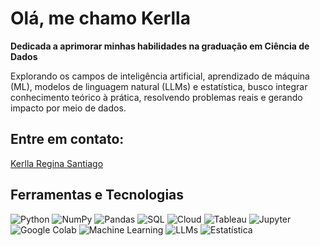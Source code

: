 # Olá, me chamo Kerlla

**Dedicada a aprimorar minhas habilidades na graduação em Ciência de Dados**

Explorando os campos de inteligência artificial, aprendizado de máquina (ML), modelos de linguagem natural (LLMs) e estatística, busco integrar conhecimento teórico à prática, resolvendo problemas reais e gerando impacto por meio de dados.

## Entre em contato:
[Kerlla Regina Santiago](#)

## Ferramentas e Tecnologias
![Python](https://img.shields.io/badge/Python-3776AB?style=for-the-badge&logo=python&logoColor=white)
![NumPy](https://img.shields.io/badge/NumPy-013243?style=for-the-badge&logo=numpy&logoColor=white)
![Pandas](https://img.shields.io/badge/Pandas-150458?style=for-the-badge&logo=pandas&logoColor=white)
![SQL](https://img.shields.io/badge/SQL-4479A1?style=for-the-badge&logo=postgresql&logoColor=white)
![Cloud](https://img.shields.io/badge/Cloud-FF9900?style=for-the-badge&logo=amazon-aws&logoColor=white)
![Tableau](https://img.shields.io/badge/Tableau-E97627?style=for-the-badge&logo=tableau&logoColor=white)
![Jupyter](https://img.shields.io/badge/Jupyter-F37626?style=for-the-badge&logo=jupyter&logoColor=white)
![Google Colab](https://img.shields.io/badge/Google%20Colab-F9AB00?style=for-the-badge&logo=google-colab&logoColor=white)
![Machine Learning](https://img.shields.io/badge/Machine%20Learning-102230?style=for-the-badge&logo=keras&logoColor=white)
![LLMs](https://img.shields.io/badge/LLMs-4A90E2?style=for-the-badge&logo=openai&logoColor=white)
![Estatística](https://img.shields.io/badge/Estatística-1D3557?style=for-the-badge&logo=r&logoColor=white)

